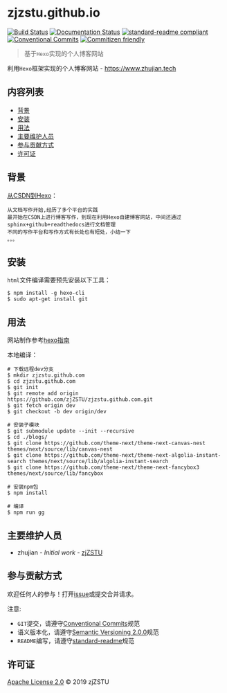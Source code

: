
# zjzstu.github.io

[![Build Status](https://travis-ci.org/zjZSTU/zjzstu.github.com.svg?branch=dev)](https://travis-ci.org/zjZSTU/zjzstu.github.com) [![Documentation Status](https://readthedocs.org/projects/hexo-guide/badge/?version=latest)](https://hexo-guide.readthedocs.io/zh_CN/latest/?badge=latest) [![standard-readme compliant](https://img.shields.io/badge/standard--readme-OK-green.svg?style=flat-square)](https://github.com/RichardLitt/standard-readme) [![Conventional Commits](https://img.shields.io/badge/Conventional%20Commits-1.0.0-yellow.svg)](https://conventionalcommits.org) [![Commitizen friendly](https://img.shields.io/badge/commitizen-friendly-brightgreen.svg)](http://commitizen.github.io/cz-cli/)

> 基于`Hexo`实现的个人博客网站

利用`Hexo`框架实现的个人博客网站 - https://www.zhujian.tech

## 内容列表

- [背景](#背景)
- [安装](#安装)
- [用法](#用法)
- [主要维护人员](#主要维护人员)
- [参与贡献方式](#参与贡献方式)
- [许可证](#许可证)

## 背景

[从CSDN到Hexo](https://www.zhujian.tech/posts/359e7c3c.html)：

    从文档写作开始,经历了多个平台的实践
    最开始在CSDN上进行博客写作，到现在利用Hexo自建博客网站，中间还通过sphinx+github+readthedocs进行文档管理
    不同的写作平台和写作方式有长处也有短处，小结一下
    。。。

## 安装

`html`文件编译需要预先安装以下工具：

```
$ npm install -g hexo-cli
$ sudo apt-get install git
```

## 用法

网站制作参考[hexo指南](https://hexo-guide.readthedocs.io/zh_CN/latest/)

本地编译：

```
# 下载远程dev分支
$ mkdir zjzstu.github.com
$ cd zjzstu.github.com
$ git init
$ git remote add origin https://github.com/zjZSTU/zjzstu.github.com.git
$ git fetch origin dev
$ git checkout -b dev origin/dev

# 安装子模块
$ git submodule update --init --recursive
$ cd ./blogs/
$ git clone https://github.com/theme-next/theme-next-canvas-nest themes/next/source/lib/canvas-nest
$ git clone https://github.com/theme-next/theme-next-algolia-instant-search themes/next/source/lib/algolia-instant-search
$ git clone https://github.com/theme-next/theme-next-fancybox3 themes/next/source/lib/fancybox

# 安装npm包
$ npm install

# 编译
$ npm run gg
```

## 主要维护人员

* zhujian - *Initial work* - [zjZSTU](https://github.com/zjZSTU)

## 参与贡献方式

欢迎任何人的参与！打开[issue](https://github.com/zjZSTU/zjzstu.github.com/issues)或提交合并请求。

注意:

* `GIT`提交，请遵守[Conventional Commits](https://www.conventionalcommits.org/en/v1.0.0-beta.4/)规范
* 语义版本化，请遵守[Semantic Versioning 2.0.0](https://semver.org)规范
* `README`编写，请遵守[standard-readme](https://github.com/RichardLitt/standard-readme)规范

## 许可证

[Apache License 2.0](LICENSE) © 2019 zjZSTU
